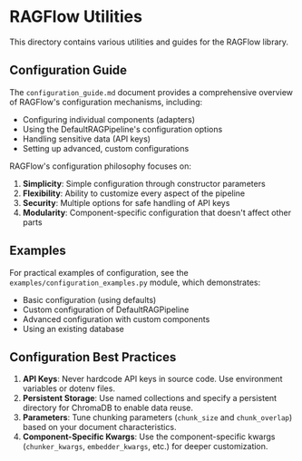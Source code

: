 # RAGFlow Utilities

This directory contains various utilities and guides for the RAGFlow library.

## Configuration Guide

The `configuration_guide.md` document provides a comprehensive overview of RAGFlow's configuration mechanisms, including:

- Configuring individual components (adapters)
- Using the DefaultRAGPipeline's configuration options
- Handling sensitive data (API keys)
- Setting up advanced, custom configurations

RAGFlow's configuration philosophy focuses on:

1. **Simplicity**: Simple configuration through constructor parameters
2. **Flexibility**: Ability to customize every aspect of the pipeline
3. **Security**: Multiple options for safe handling of API keys
4. **Modularity**: Component-specific configuration that doesn't affect other parts

## Examples

For practical examples of configuration, see the `examples/configuration_examples.py` module, which demonstrates:

- Basic configuration (using defaults)
- Custom configuration of DefaultRAGPipeline
- Advanced configuration with custom components
- Using an existing database

## Configuration Best Practices

1. **API Keys**: Never hardcode API keys in source code. Use environment variables or dotenv files.
2. **Persistent Storage**: Use named collections and specify a persistent directory for ChromaDB to enable data reuse.
3. **Parameters**: Tune chunking parameters (`chunk_size` and `chunk_overlap`) based on your document characteristics.
4. **Component-Specific Kwargs**: Use the component-specific kwargs (`chunker_kwargs`, `embedder_kwargs`, etc.) for deeper customization.

